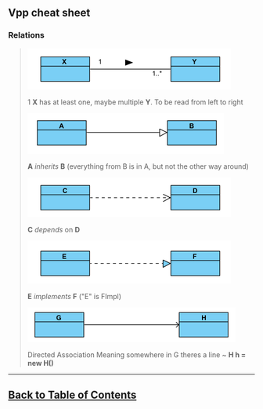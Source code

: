 ##  Vpp cheat sheet

### Relations

>   ![Association](association.png)
>
>   1 **X** has at least one, maybe multiple **Y**. To be read from left to right
>
>   ![Inheritance](inheritance.png)
>
>   **A** *inherits* **B** (everything from B is in A, but not the other way around)
>
>   ![Dependency](dependency.png)
>
>   **C** *depends* on **D**
>
>   ![Implementation](implementation.png)
>
>   **E** *implements* **F** ("E" is FImpl)
>
>   ![Directed Association](directedAssociation.png)
>
>   Directed Association
>   Meaning somewhere in G theres a line ~ **H h = new H()**
>

---

## [Back to Table of Contents](../TableOfContents.md)